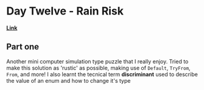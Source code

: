 # Day Twelve - Rain Risk

[**Link**](https://adventofcode.com/2020/day/12)

## Part one

Another mini computer simulation type puzzle that I really enjoy.
Tried to make this solution as 'rustic' as possible, making use of `Default`, `TryFrom`, `From`, and more!
I also learnt the tecnical term **discriminant** used to describe the value of an enum and how to change it's type
